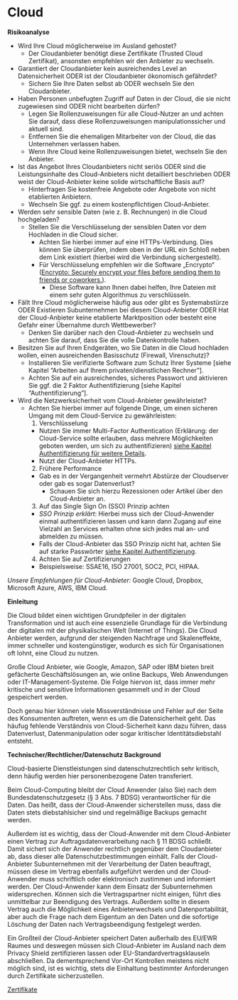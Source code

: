 # Cloud

**Risikoanalyse**

* Wird Ihre Cloud möglicherweise im Ausland gehostet?
	* Der Cloudanbieter benötigt diese Zertifikate (Trusted Cloud Zertifikat), ansonsten empfehlen wir den Anbieter zu wechseln.
* Garantiert der Cloudanbieter kein ausreichendes Level an Datensicherheit ODER ist der Cloudanbieter ökonomisch gefährdet?
	* Sichern Sie Ihre Daten selbst ab ODER wechseln Sie den Cloudanbieter.
* Haben Personen unbefugten Zugriff auf Daten in der Cloud, die sie nicht zugewiesen sind ODER nicht bearbeiten dürfen?  
	* Legen Sie Rollenzuweisungen für alle Cloud-Nutzer an und achten Sie darauf, dass diese Rollenzuweisungen manipulationssicher und aktuell sind.
	* Entfernen Sie die ehemaligen Mitarbeiter von der Cloud, die das Unternehmen verlassen haben.
	* Wenn Ihre Cloud keine Rollenzuweisungen bietet, wechseln Sie den Anbieter.
* Ist das Angebot Ihres Cloudanbieters nicht seriös ODER sind die Leistungsinhalte des Cloud-Anbieters nicht detailliert beschrieben ODER weist der Cloud-Anbieter keine solide wirtschaftliche Basis auf?
	* Hinterfragen Sie kostenfreie Angebote oder Angebote von nicht etablierten Anbietern.
	* Wechseln Sie ggf. zu einem kostenpflichtigen Cloud-Anbieter.
* Werden sehr sensible Daten (wie z. B. Rechnungen) in die Cloud hochgeladen?
	* Stellen Sie die Verschlüsselung der sensiblen Daten vor dem Hochladen in die Cloud sicher.
		* Achten Sie hierbei immer auf eine HTTPs-Verbindung. Dies können Sie überprüfen, indem oben in der URL ein Schloß neben dem Link existiert (hierbei wird die Verbindung sichergestellt).
		* Für Verschlüsselung empfehlen wir die Software „Encrypto“ ([Encrypto: Securely encrypt your files before sending them to friends or coworkers.](https://macpaw.com/encrypto)).
			* Diese Software kann Ihnen dabei helfen, Ihre Dateien mit einem sehr guten Algorithmus zu verschlüsseln.
* Fällt Ihre Cloud möglicherweise häufig aus oder gibt es Systemabstürze ODER
Existieren Subunternehmen bei diesem Cloud-Anbieter ODER
Hat der Cloud-Anbieter keine etablierte Marktposition oder besteht eine Gefahr einer Übernahme durch Wettbewerber?
	* Denken Sie darüber nach den Cloud-Anbieter zu wechseln und achten Sie darauf, dass Sie die volle Datenkontrolle haben.
* Besitzen Sie auf Ihren Endgeräten, wo Sie Daten in die Cloud hochladen wollen, einen ausreichenden Basisschutz (Firewall, Virenschutz)?
	* Installieren Sie verifizierte Software zum Schutz Ihrer Systeme [siehe Kapitel “Arbeiten auf Ihrem privaten/dienstlichen Rechner”].
	* Achten Sie auf ein ausreichendes, sicheres Passwort und aktivieren Sie ggf. die 2 Faktor Authentifizierung [siehe Kapitel “Authentifizierung”].
* Wird die Netzwerksicherheit vom Cloud-Anbieter gewährleistet?
	* Achten Sie hierbei immer auf folgende Dinge, um einen sicheren Umgang mit dem Cloud-Service zu gewährleisten:
		1. Verschlüsselung
		* Nutzen Sie immer Multi-Factor Authentication (Erklärung: der Cloud-Service sollte erlauben, dass mehrere Möglichkeiten geboten werden, um sich zu authentifizieren) [siehe Kapitel Authentifizierung für weitere Details](https://github.com/FlorianWoelki/mp_it_sicherheit/blob/master/authentication_chapter.md).
		* Nutzt der Cloud-Anbieter HTTPs.
		2. Frühere Performance
		* Gab es in der Vergangenheit vermehrt Abstürze der Cloudserver oder gab es sogar Datenverlust? 
			* Schauen Sie sich hierzu Rezessionen oder Artikel über den Cloud-Anbieter an.
		3. Auf das Single Sign On (SSO) Prinzip achten
		* *SSO Prinzip erklärt*: Hierbei muss sich der Cloud-Anwender einmal authentifizieren lassen und kann dann Zugang auf eine Vielzahl an Services erhalten ohne sich jedes mal an- und abmelden zu müssen.
		* Falls der Cloud-Anbieter das SSO Prinzip nicht hat, achten Sie auf starke Passwörter [siehe Kapitel Authentifizierung](https://github.com/FlorianWoelki/mp_it_sicherheit/blob/master/authentication_chapter.md).
		4. Achten Sie auf Zertifizierungen
		* Beispielsweise: SSAE16, ISO 27001, SOC2, PCI, HIPAA.

*Unsere Empfehlungen für Cloud-Anbieter:* Google Cloud, Dropbox, Microsoft Azure, AWS, IBM Cloud.



**Einleitung**

Die Cloud bildet einen wichtigen Grundpfeiler in der digitalen Transformation und ist auch eine essenzielle Grundlage für die Verbindung der digitalen mit der physikalischen Welt (Internet of Things). Die Cloud Anbieter werden, aufgrund der steigenden Nachfrage und Skaleneffekte, immer schneller und kostengünstiger, wodurch es sich für Organisationen oft lohnt, eine Cloud zu nutzen.

Große Cloud Anbieter, wie Google, Amazon, SAP oder IBM bieten breit gefächerte Geschäftslösungen an, wie online Backups, Web Anwendungen oder IT-Management-Systeme. Die Folge hiervon ist, dass immer mehr kritische und sensitive Informationen gesammelt und in der Cloud gespeichert werden.

Doch genau hier können viele Missverständnisse und Fehler auf der Seite des Konsumenten auftreten, wenn es um die Datensicherheit geht. Das häufug fehlende Verständnis von Cloud-Sicherheit kann dazu führen, dass Datenverlust, Datenmanipulation oder sogar kritischer Identitätsdiebstahl entsteht.

**Technischer/Rechtlicher/Datenschutz Background**

Cloud-basierte Dienstleistungen sind datenschutzrechtlich sehr kritisch, denn häufig werden hier personenbezogene Daten transferiert.

Beim Cloud-Computing bleibt der Cloud Anwender (also Sie) nach dem Bundesdatenschutzgesetz (§ 3 Abs. 7 BDSG) verantwortlicher für die Daten. Das heißt, dass der Cloud-Anwender sicherstellen muss, dass die Daten stets diebstahlsicher sind und regelmäßige Backups gemacht werden.

Außerdem ist es wichtig, dass der Cloud-Anwender mit dem Cloud-Anbieter einen Vertrag zur Auftragsdatenverarbeitung nach § 11 BDSG schließt. Damit sichert sich der Anwender rechtlich gegenüber dem Cloudanbieter ab, dass dieser alle Datenschutzbestimmungen einhält. Falls der Cloud-Anbieter Subunternehmen mit der Verarbeitung der Daten beauftragt, müssen diese im Vertrag ebenfalls aufgeführt werden und der Cloud-Anwender muss schriftlich oder elektronisch zustimmen und informiert werden. Der Cloud-Anwender kann dem Einsatz der Subunternehmen widersprechen. Können sich die Vertragspartner nicht einigen, führt dies unmittelbar zur Beendigung des Vertrags. Außerdem sollte in diesem Vertrag auch die Möglichkeit eines Anbieterwechsels und Datenportabilität, aber auch die Frage nach dem Eigentum an den Daten und die sofortige Löschung der Daten nach Vertragsbeendigung festgelegt werden.

Ein Großteil der Cloud-Anbieter speichert Daten außerhalb des EU/EWR Raumes und deswegen müssen sich Cloud-Anbieter im Ausland nach dem Privacy Shield zertifizieren lassen oder EU-Standardvertragsklauseln abschließen.
Da dementsprechend Vor-Ort Kontrollen meistens nicht möglich sind, ist es wichtig, stets die Einhaltung bestimmter Anforderungen durch Zertifikate sicherzustellen.

[Zertifikate](https://www.cloudcomputing-insider.de/wie-man-einen-zuverlaessigen-cloud-anbieter-erkennt-a-638966/)
